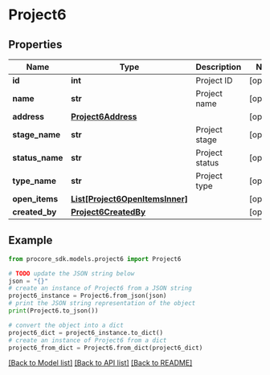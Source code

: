 # Project6


## Properties

Name | Type | Description | Notes
------------ | ------------- | ------------- | -------------
**id** | **int** | Project ID | [optional] 
**name** | **str** | Project name | [optional] 
**address** | [**Project6Address**](Project6Address.md) |  | [optional] 
**stage_name** | **str** | Project stage | [optional] 
**status_name** | **str** | Project status | [optional] 
**type_name** | **str** | Project type | [optional] 
**open_items** | [**List[Project6OpenItemsInner]**](Project6OpenItemsInner.md) |  | [optional] 
**created_by** | [**Project6CreatedBy**](Project6CreatedBy.md) |  | [optional] 

## Example

```python
from procore_sdk.models.project6 import Project6

# TODO update the JSON string below
json = "{}"
# create an instance of Project6 from a JSON string
project6_instance = Project6.from_json(json)
# print the JSON string representation of the object
print(Project6.to_json())

# convert the object into a dict
project6_dict = project6_instance.to_dict()
# create an instance of Project6 from a dict
project6_from_dict = Project6.from_dict(project6_dict)
```
[[Back to Model list]](../README.md#documentation-for-models) [[Back to API list]](../README.md#documentation-for-api-endpoints) [[Back to README]](../README.md)


